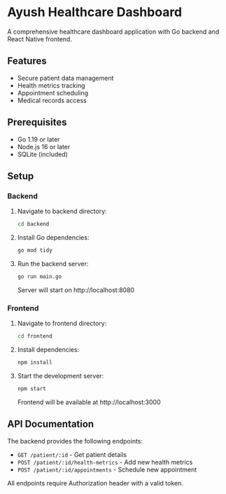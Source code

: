 # Ayush Healthcare Dashboard

A comprehensive healthcare dashboard application with Go backend and React Native frontend.

## Features

- Secure patient data management
- Health metrics tracking
- Appointment scheduling
- Medical records access

## Prerequisites

- Go 1.19 or later
- Node.js 16 or later
- SQLite (included)

## Setup

### Backend
1. Navigate to backend directory:
   ```bash
   cd backend
   ```
2. Install Go dependencies:
   ```bash
   go mod tidy
   ```
3. Run the backend server:
   ```bash
   go run main.go
   ```
   Server will start on http://localhost:8080

### Frontend
1. Navigate to frontend directory:
   ```bash
   cd frontend
   ```
2. Install dependencies:
   ```bash
   npm install
   ```
3. Start the development server:
   ```bash
   npm start
   ```
   Frontend will be available at http://localhost:3000

## API Documentation

The backend provides the following endpoints:

- `GET /patient/:id` - Get patient details
- `POST /patient/:id/health-metrics` - Add new health metrics
- `POST /patient/:id/appointments` - Schedule new appointment

All endpoints require Authorization header with a valid token.

